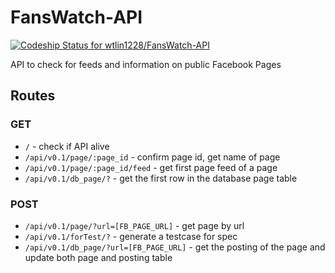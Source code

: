 # FansWatch-API
[ ![Codeship Status for wtlin1228/FansWatch-API](https://app.codeship.com/projects/a5022080-90a3-0134-77c9-3ab596a82ab5/status?branch=master)](https://app.codeship.com/projects/185787)

API to check for feeds and information on public Facebook Pages

## Routes

### GET

- `/` - check if API alive
- `/api/v0.1/page/:page_id` - confirm page id, get name of page
- `/api/v0.1/page/:page_id/feed` - get first page feed of a page
- `/api/v0.1/db_page/?` - get the first row in the database page table

### POST

- `/api/v0.1/page/?url=[FB_PAGE_URL]` - get page by url
- `/api/v0.1/forTest/?` - generate a testcase for spec
- `/api/v0.1/db_page/?url=[FB_PAGE_URL]` - get the posting of the page and update both page and posting table 